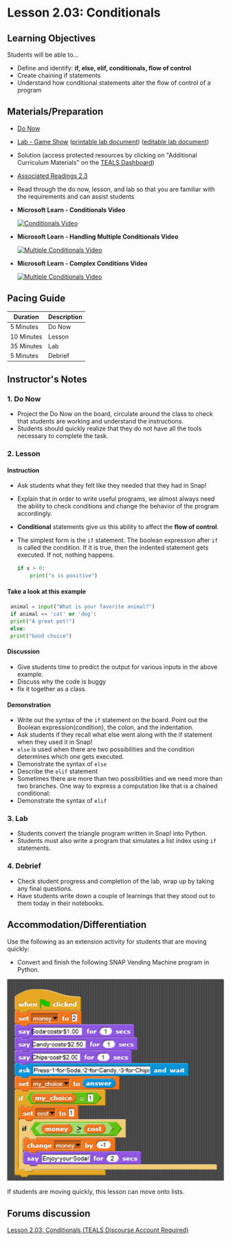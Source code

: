 # Lesson 2.03: Conditionals

## Learning Objectives

Students will be able to...

* Define and identify: **if, else, elif, conditionals, flow of control**
* Create chaining if statements
* Understand how conditional statements alter the flow of control of a program

## Materials/Preparation

* [Do Now]
* [Lab - Game Show] ([printable lab document]) ([editable lab document])
* Solution (access protected resources by clicking on "Additional Curriculum Materials" on the [TEALS Dashboard])
* [Associated Readings 2.3](https://tealsk12.gitbook.io/intro-cs-2/readings#2-3)
* Read through the do now, lesson, and lab so that you are familiar with the requirements and can assist students
* **Microsoft Learn - Conditionals Video**

  [![Conditionals Video](https://img.youtube.com/vi/5pPKYWqkoek/0.jpg)](https://www.youtube.com/watch?v=5pPKYWqkoek)

* **Microsoft Learn - Handling Multiple Conditionals Video**

  [![Multiple Conditionals Video](https://img.youtube.com/vi/oYaGJBMoXok/0.jpg)](https://www.youtube.com/watch?v=oYaGJBMoXok)

* **Microsoft Learn - Complex Conditions Video**

  [![Multiple Conditionals Video](https://img.youtube.com/vi/IBOHc87yFYw/0.jpg)](https://www.youtube.com/watch?v=IBOHc87yFYw)

## Pacing Guide

| **Duration**   | **Description** |
| ---------- | ----------- |
| 5 Minutes  | Do Now      |
| 10 Minutes | Lesson      |
| 35 Minutes | Lab         |
| 5 Minutes | Debrief  |

## Instructor's Notes

### 1. Do Now

* Project the Do Now on the board, circulate around the class to check that students are working and understand the instructions.
* Students should quickly realize that they do not have all the tools necessary to complete the task.
  
### 2. Lesson

#### Instruction

* Ask students what they felt like they needed that they had in Snap!
* Explain that in order to write useful programs, we almost always need the ability to check conditions and change the behavior of the program accordingly.
* **Conditional** statements give us this ability to affect the **flow of control**.
* The simplest form is the `if` statement. The boolean expression after `if` is called the condition. If it is true, then the indented statement gets executed. If not, nothing happens.

    ```python
    if x > 0:
        print("x is positive")
    ```

#### Take a look at this example

   ```python
    animal = input("What is your favorite animal?")
    if animal == 'cat' or 'dog':
    print("A great pet!")
    else:
    print("Good choice")
   ```

#### Discussion

* Give students time to predict the output for various inputs in the above example.
* Discuss why the code is buggy
* fix it together as a class.

#### Demonstration

* Write out the syntax of the `if` statement on the board. Point out the Boolean expression(condition), the colon, and the indentation.
* Ask students if they recall what else went along with the if statement when they used it in Snap!
* `else` is used when there are two possibilities and the condition determines which one gets executed.
* Demonstrate the syntax of `else`
* Describe the `elif` statement
* Sometimes there are more than two possibilities and we need more than two branches. One way to express a computation like that is a chained conditional:
* Demonstrate the syntax of `elif`

### 3. Lab

* Students convert the triangle program written in Snap! into Python.
* Students must also write a program that simulates a list index using `if` statements.

### 4. Debrief

* Check student progress and completion of the lab, wrap up by taking any final questions.
* Have students write down a couple of learnings that they stood out to them today in their notebooks.

## Accommodation/Differentiation

Use the following as an extension activity for students that are moving quickly:

* Convert and finish the following SNAP Vending Machine program in Python.

![Vending Machine](python_2.04_vending_machine.png)

If students are moving quickly, this lesson can move onto lists.

## Forums discussion

[Lesson 2.03: Conditionals (TEALS Discourse Account Required)](https://forums.tealsk12.org/c/2nd-semester-unit-2/lesson-2-03-conditionals)

[Do Now]:do_now.md
[Lab - Game Show]:lab.md
[TEALS Dashboard]:http://www.tealsk12.org/dashboard

[printable lab document]: https://github.com/TEALSK12/2nd-semester-introduction-to-computer-science/raw/master/units/2_unit/03_lesson/lab.pdf
[editable lab document]: https://github.com/TEALSK12/2nd-semester-introduction-to-computer-science/raw/master/units/2_unit/03_lesson/lab.docx
